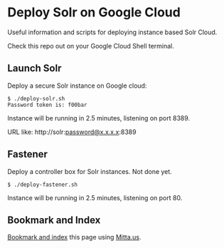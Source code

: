 # Deploy Solr on Google Cloud
Useful information and scripts for deploying instance based Solr Cloud.

Check this repo out on your Google Cloud Shell terminal.

## Launch Solr
Deploy a secure Solr instance on Google cloud:

```
$ ./deploy-solr.sh
Password token is: f00bar
```

Instance will be running in 2.5 minutes, listening on port 8389.

URL like: http://solr:password@x.x.x.x:8389

## Fastener
Deploy a controller box for Solr instances. Not done yet.

```
$ ./deploy-fastener.sh
```

Instance will be running in 2.5 minutes, listening on port 80.

## Bookmark and Index
[Bookmark and index](https://mitta.us/https://github.com/kordless/mitta-deploy/) this page using [Mitta.us](https://mitta.us/https://github.com/kordless/mitta-deploy/).
